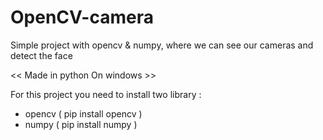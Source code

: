 # OpenCV-camera
Simple project with opencv &amp; numpy, where we can see our cameras and detect the face

<< Made in python On windows >>
  
  
For this project you need to install two library :
- opencv ( pip install opencv )
- numpy ( pip install numpy )
